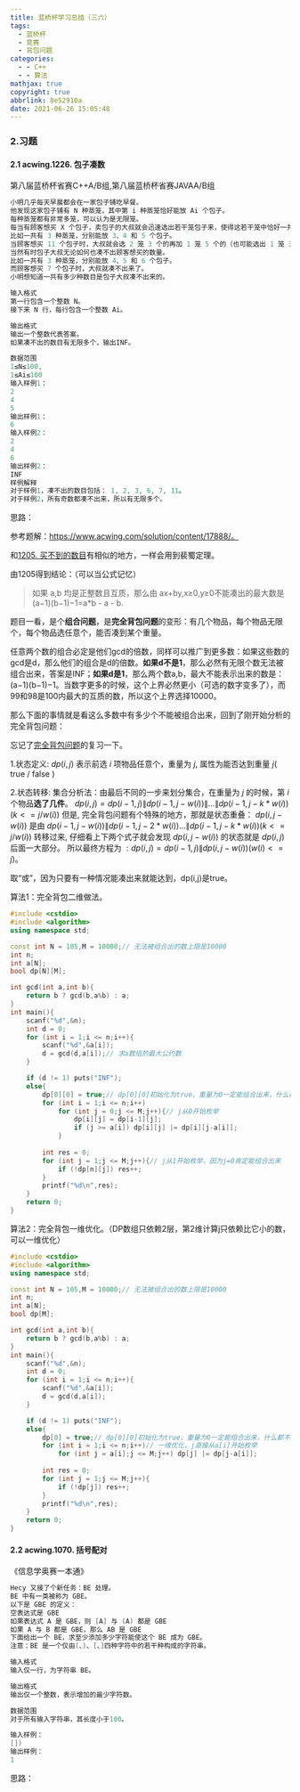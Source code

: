 ```yaml
---
title: 蓝桥杯学习总结（三六）
tags:
  - 蓝桥杯
  - 竞赛
  - 背包问题
categories:
  - - C++
  - - 算法
mathjax: true
copyright: true
abbrlink: 8e52910a
date: 2021-06-26 15:05:48
---
```


### 2.习题

#### 2.1 acwing.1226. 包子凑数

第八届蓝桥杯省赛C++A/B组,第八届蓝桥杯省赛JAVAA/B组

<!--more-->

```C++
小明几乎每天早晨都会在一家包子铺吃早餐。
他发现这家包子铺有 N 种蒸笼，其中第 i 种蒸笼恰好能放 Ai 个包子。
每种蒸笼都有非常多笼，可以认为是无限笼。
每当有顾客想买 X 个包子，卖包子的大叔就会迅速选出若干笼包子来，使得这若干笼中恰好一共有 X 个包子。
比如一共有 3 种蒸笼，分别能放 3、4 和 5 个包子。
当顾客想买 11 个包子时，大叔就会选 2 笼 3 个的再加 1 笼 5 个的（也可能选出 1 笼 3 个的再加 2 笼 4 个的）。
当然有时包子大叔无论如何也凑不出顾客想买的数量。
比如一共有 3 种蒸笼，分别能放 4、5 和 6 个包子。
而顾客想买 7 个包子时，大叔就凑不出来了。
小明想知道一共有多少种数目是包子大叔凑不出来的。

输入格式
第一行包含一个整数 N。
接下来 N 行，每行包含一个整数 Ai。

输出格式
输出一个整数代表答案。
如果凑不出的数目有无限多个，输出INF。

数据范围
1≤N≤100,
1≤Ai≤100
输入样例1：
2
4
5
输出样例1：
6
输入样例2：
2
4
6
输出样例2：
INF
样例解释
对于样例1，凑不出的数目包括： 1, 2, 3, 6, 7, 11。
对于样例2，所有奇数都凑不出来，所以有无限多个。
```

思路：

参考题解：https://www.acwing.com/solution/content/17888/。

和[1205. 买不到的数目](https://www.acwing.com/problem/content/1207/)有相似的地方，一样会用到裴蜀定理。

由1205得到结论：（可以当公式记忆）

> 如果 a,b 均是正整数且互质，那么由 ax+by,x≥0,y≥0不能凑出的最大数是 (a−1)(b−1)−1=a*b - a - b.

题目一看，是个**组合问题**，是**完全背包问题**的变形：有几个物品，每个物品无限个，每个物品选任意个，能否凑到某个重量。

任意两个数的组合必定是他们gcd的倍数，同样可以推广到更多数：如果这些数的gcd是d，那么他们的组合是d的倍数。**如果d不是1**，那么必然有无限个数无法被组合出来，答案是INF；**如果d是1**，那么两个数a,b，最大不能表示出来的数是：(a−1)(b−1)−1。当数字更多的时候，这个上界必然更小（可选的数字变多了），而99和98是100内最大的互质的数，所以这个上界选择10000。

那么下面的事情就是看这么多数中有多少个不能被组合出来，回到了刚开始分析的完全背包问题：

忘记了[完全背包问题](https://www.grantdrew.top/posts/141c4cb6.html#2-%E5%AE%8C%E5%85%A8%E8%83%8C%E5%8C%85%E9%97%AE%E9%A2%98)的复习一下。

1.状态定义:
$d p(i, j)$ 表示前选 $i$ 项物品任意个，重量为 $j$, 属性为能否达到重量 $j($ true $/$ false $)$

2.状态转移:
集合分析法：由最后不同的一步来划分集合，在重量为 $j$ 的时候，第 $i$ 个物品**选了几件**。 $d p(i, j)=d p(i-1, j)\|d p(i-1, j-w(i))\| \ldots \| d p(i-1, j-k * w(i))(k<=j / w(i))$
但是, 完全背包问题有个特殊的地方，那就是状态重叠： $d p(i, j-w(i))$ 是由 $d p(i-1, j-w(i))\|d p(i-1, j-2 * w(i)) \ldots\| d p(i-1, j-k * w(i))(k<=j /w(i))$
转移过来, 仔细看上下两个式子就会发现 $d p(i, j-w(i))$ 的状态就是 $d p(i, j)$ 后面一大部分。
所以最终方程为 $: d p(i, j)=d p(i-1, j) \| d p(i, j-w(i))(w(i)<=j)$。

取“或”，因为只要有一种情况能凑出来就能达到，dp(i,j)是true。

算法1：完全背包二维做法。

```C++
#include <cstdio>
#include <algorithm>
using namespace std;

const int N = 105,M = 10000;// 无法被组合出的数上限是10000
int n;
int a[N];
bool dp[N][M];

int gcd(int a,int b){
    return b ? gcd(b,a%b) : a;
}
int main(){
    scanf("%d",&n);
    int d = 0;
    for (int i = 1;i <= n;i++){
        scanf("%d",&a[i]);
        d = gcd(d,a[i]);// 求a数组的最大公约数
    }

    if (d != 1) puts("INF");
    else{
        dp[0][0] = true;// dp[0][0]初始化为true，重量为0一定能组合出来，什么都不选
        for (int i = 1;i <= n;i++)
            for (int j = 0;j <= M;j++){// j从0开始枚举
                dp[i][j] = dp[i-1][j];
                if (j >= a[i]) dp[i][j] |= dp[i][j-a[i]];
            }
        
        int res = 0;
        for (int j = 1;j <= M;j++){// j从1开始枚举，因为j=0肯定能组合出来
            if (!dp[n][j]) res++;
        }
        printf("%d\n",res);
    }
    return 0;
}
```

算法2：完全背包一维优化。（DP数组只依赖2层，第2维计算j只依赖比它小的数，可以一维优化）

```C++
#include <cstdio>
#include <algorithm>
using namespace std;

const int N = 105,M = 10000;// 无法被组合出的数上限是10000
int n;
int a[N];
bool dp[M];

int gcd(int a,int b){
    return b ? gcd(b,a%b) : a;
}
int main(){
    scanf("%d",&n);
    int d = 0;
    for (int i = 1;i <= n;i++){
        scanf("%d",&a[i]);
        d = gcd(d,a[i]);
    }

    if (d != 1) puts("INF");
    else{
        dp[0] = true;// dp[0][0]初始化为true，重量为0一定能组合出来，什么都不选
        for (int i = 1;i <= n;i++)// 一维优化，j直接从a[i]开始枚举
            for (int j = a[i];j <= M;j++) dp[j] |= dp[j-a[i]];
        
        int res = 0;
        for (int j = 1;j <= M;j++){
            if (!dp[j]) res++;
        }
        printf("%d\n",res);
    }
    return 0;
}
```

#### 2.2 acwing.1070. 括号配对

《信息学奥赛一本通》

```C++
Hecy 又接了个新任务：BE 处理。
BE 中有一类被称为 GBE。
以下是 GBE 的定义：
空表达式是 GBE
如果表达式 A 是 GBE，则 [A] 与 (A) 都是 GBE
如果 A 与 B 都是 GBE，那么 AB 是 GBE
下面给出一个 BE，求至少添加多少字符能使这个 BE 成为 GBE。
注意：BE 是一个仅由(、)、[、]四种字符中的若干种构成的字符串。

输入格式
输入仅一行，为字符串 BE。

输出格式
输出仅一个整数，表示增加的最少字符数。

数据范围
对于所有输入字符串，其长度小于100。

输入样例：
[])
输出样例：
1
```

思路：